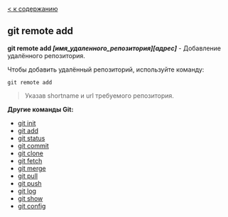 [< к содержанию](./readme.md)

## git remote add

**git remote add *[имя_удаленного_репозитория][адрес]*** - Добавление удалённого репозитория.

Чтобы добавить удалённый репозиторий, используйте команду: 

```bash=
git remote add
```
> Указав shortname и url требуемого репозитория.

**Другие команды Git:**
* [git init](./init.md)
* [git add](./add.md)
* [git status](./status.md)
* [git commit](./commit.md)
* [git clone](./clone.md)
* [git fetch](./fetch.md)
* [git merge](./merge.md)
* [git pull](./pull.md)
* [git push](./push.md)
* [git log](./log.md)
* [git show](./show.md)
* [git config](./config.md)
